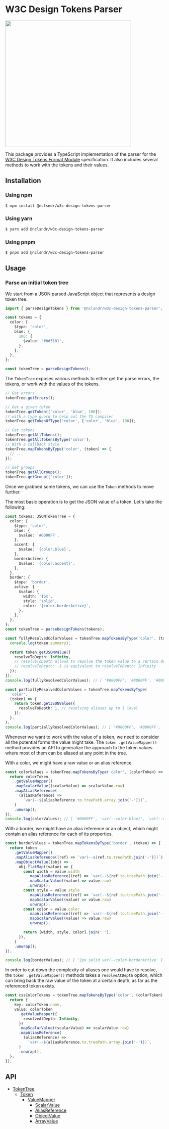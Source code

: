 # W3C Design Tokens Parser

<img src="https://github.com/nclsndr/design-tokens-tools/blob/main/packages/w3c-design-tokens-parser/docs/_assets/tokens-parser.jpg?raw=true" width="400" />

This package provides a TypeScript implementation of the parser for the [W3C Design Tokens Format Module](https://tr.designtokens.org/format) specification. It also includes several methods to work with the tokens and their values.

## Installation

### Using npm

```bash
$ npm install @nclsndr/w3c-design-tokens-parser
```

### Using yarn

```bash
$ yarn add @nclsndr/w3c-design-tokens-parser
```

### Using pnpm

```bash
$ pnpm add @nclsndr/w3c-design-tokens-parser
```

## Usage

### Parse an initial token tree

We start from a JSON parsed JavaScript object that represents a design token tree.

```typescript
import { parseDesignTokens } from '@nclsndr/w3c-design-tokens-parser';

const tokens = {
  color: {
    $type: 'color',
    blue: {
      100: {
        $value: '#0d3181',
      },
    },
  },
};

const tokenTree = parseDesignTokens();
```

The `TokenTree` exposes various methods to either get the parse errors, the tokens, or work with the values of the tokens.

```typescript
// Get errors
tokenTree.getErrors();

// Get a given token
tokenTree.getToken(['color', 'blue', 100]);
// with a type guard to help out the TS compiler
tokenTree.getTokenOfType('color', ['color', 'blue', 100]);

// Get tokens
tokenTree.getAllTokens();
tokenTree.getAllTokensByType('color');
// With a callback style
tokenTree.mapTokensByType('color', (token) => {
  // ...
});

// Get groups
tokenTree.getAllGroups();
tokenTree.getGroup(['color']);
```

Once we grabbed some tokens, we can use the `Token` methods to move further.

The most basic operation is to get the JSON value of a token. Let's take the following:

```typescript
const tokens: JSONTokenTree = {
  color: {
    $type: 'color',
    blue: {
      $value: '#0000FF',
    },
    accent: {
      $value: '{color.blue}',
    },
    borderActive: {
      $value: '{color.accent}',
    },
  },
  border: {
    $type: 'border',
    active: {
      $value: {
        width: '1px',
        style: 'solid',
        color: '{color.borderActive}',
      },
    },
  },
};
const tokenTree = parseDesignTokens(tokens);

const fullyResolvedColorValues = tokenTree.mapTokensByType('color', (token) => {
  console.log(token.summary);

  return token.getJSONValue({
    resolveToDepth: Infinity,
    // resolveToDepth allows to resolve the token value to a certain depth.
    // resolveToDepth: -1 is equivalent to resolveToDepth: Infinity
  });
});
console.log(fullyResolvedColorValues); // [ '#0000FF', '#0000FF', '#0000FF' ]

const partiallyResolvedColorValues = tokenTree.mapTokensByType(
  'color',
  (token) => {
    return token.getJSONValue({
      resolveToDepth: 1, // resolving aliases up to 1 level
    });
  },
);
console.log(partiallyResolvedColorValues); // [ '#0000FF', '#0000FF', '{color.blue}' ]
```

Whenever we want to work with the value of a token, we need to consider all the potential forms the value might take.
The `token
.getValueMapper()` method provides an API to generalize the approach to the token values where most of them can be aliased at any point in the tree.

With a color, we might have a raw value or an alias reference.

```typescript
const colorValues = tokenTree.mapTokensByType('color', (colorToken) => {
  return colorToken
    .getValueMapper()
    .mapScalarValue((scalarValue) => scalarValue.raw)
    .mapAliasReference(
      (aliasReference) =>
        `var(--${aliasReference.to.treePath.array.join('-')})`,
    )
    .unwrap();
});
console.log(colorValues); // [ '#0000FF', 'var(--color-blue)', 'var(--color-accent)' ]
```

With a border, we might have an alias reference or an object, which might contain an alias reference for each of its properties.

```typescript
const borderValues = tokenTree.mapTokensByType('border', (token) => {
  return token
    .getValueMapper()
    .mapAliasReference((ref) => `var(--${ref.to.treePath.join('-')})`)
    .mapObjectValue((obj) =>
      obj.flatMap((value) => {
        const width = value.width
          .mapAliasReference((ref) => `var(--${ref.to.treePath.join('-')}`)
          .mapScalarValue((value) => value.raw)
          .unwrap();
        const style = value.style
          .mapAliasReference((ref) => `var(--${ref.to.treePath.join('-')}`)
          .mapScalarValue((value) => value.raw)
          .unwrap();
        const color = value.color
          .mapAliasReference((ref) => `var(--${ref.to.treePath.join('-')}`)
          .mapScalarValue((value) => value.raw)
          .unwrap();

        return [width, style, color].join(' ');
      }),
    )
    .unwrap();
});

console.log(borderValues); // [ '1px solid var(--color-borderActive' ]
```

In order to cut down the complexity of aliases one would have to resolve, the `token
.getValueMapper()` methods takes a `resolveAtDepth` option, which can bring back the raw value of the token at a certain depth, as far as the referenced token exists.

```typescript
const cssColorTokens = tokenTree.mapTokensByType('color', (colorToken) => {
  return {
    key: colorToken.name,
    value: colorToken
      .getValueMapper({
        resolveAtDepth: Infinity,
      })
      .mapScalarValue((scalarValue) => scalarValue.raw)
      .mapAliasReference(
        (aliasReference) =>
          `var(--${aliasReference.to.treePath.array.join('-')})`,
      )
      .unwrap(),
  };
});
```

## API

- [TokenTree](docs/api/TokenTree.md)
  - [Token](docs/api/Token.md)
    - [ValueMapper](docs/api/ValueMapper.md)
      - [ScalarValue](docs/api/ScalarValue.md)
      - [AliasReference](docs/api/AliasReference.md)
      - [ObjectValue](docs/api/ObjectValue.md)
      - [ArrayValue](docs/api/ArrayValue.md)
